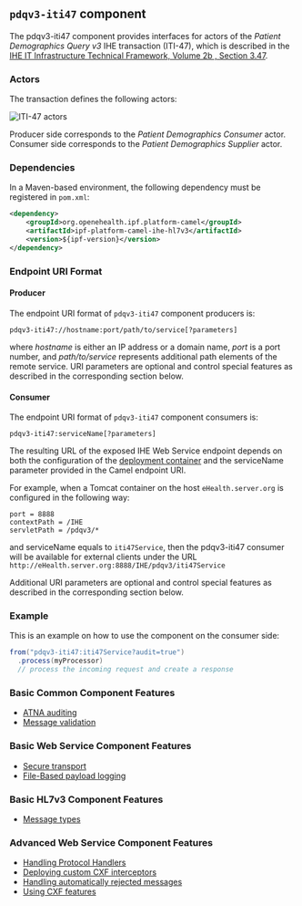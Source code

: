 
## `pdqv3-iti47` component

The pdqv3-iti47 component provides interfaces for actors of the *Patient Demographics Query v3* IHE transaction (ITI-47),
which is described in the [IHE IT Infrastructure Technical Framework, Volume 2b , Section 3.47](http://ihe.net/uploadedFiles/Documents/ITI/IHE_ITI_TF_Vol2b.pdf).

### Actors

The transaction defines the following actors:

![ITI-47 actors](images/iti47.png)

Producer side corresponds to the *Patient Demographics Consumer* actor.
Consumer side corresponds to the *Patient Demographics Supplier* actor.

### Dependencies

In a Maven-based environment, the following dependency must be registered in `pom.xml`:

```xml
<dependency>
    <groupId>org.openehealth.ipf.platform-camel</groupId>
    <artifactId>ipf-platform-camel-ihe-hl7v3</artifactId>
    <version>${ipf-version}</version>
</dependency>
```

### Endpoint URI Format

#### Producer

The endpoint URI format of `pdqv3-iti47` component producers is:

```
pdqv3-iti47://hostname:port/path/to/service[?parameters]
```

where *hostname* is either an IP address or a domain name, *port* is a port number, and *path/to/service*
represents additional path elements of the remote service.
URI parameters are optional and control special features as described in the corresponding section below.

#### Consumer

The endpoint URI format of `pdqv3-iti47` component consumers is:

```
pdqv3-iti47:serviceName[?parameters]
```

The resulting URL of the exposed IHE Web Service endpoint depends on both the configuration of the [deployment container]
and the serviceName parameter provided in the Camel endpoint URI.

For example, when a Tomcat container on the host `eHealth.server.org` is configured in the following way:

```
port = 8888
contextPath = /IHE
servletPath = /pdqv3/*
```

and serviceName equals to `iti47Service`, then the pdqv3-iti47 consumer will be available for external clients under the URL
`http://eHealth.server.org:8888/IHE/pdqv3/iti47Service`

Additional URI parameters are optional and control special features as described in the corresponding section below.


### Example

This is an example on how to use the component on the consumer side:

```java
from("pdqv3-iti47:iti47Service?audit=true")
  .process(myProcessor)
  // process the incoming request and create a response
```


### Basic Common Component Features

* [ATNA auditing]
* [Message validation]

### Basic Web Service Component Features

* [Secure transport]
* [File-Based payload logging]

### Basic HL7v3 Component Features

* [Message types]

### Advanced Web Service Component Features

* [Handling Protocol Handlers]
* [Deploying custom CXF interceptors]
* [Handling automatically rejected messages]
* [Using CXF features]



[ATNA auditing]: ../atna.html
[Message validation]: ../messageValidation.html

[deployment container]: ../ws/deployment.html
[Secure Transport]: ../ws/secureTransport.html
[File-Based payload logging]: ../ws/payloadLogging.html

[Message types]: messageTypes.html

[Handling Protocol Handlers]: ../ws/protocolHeaders.html
[Deploying custom CXF interceptors]: ../ws/customInterceptors.html
[Handling automatically rejected messages]: ../handlingRejected.html
[Using CXF features]: ../ws/cxfFeatures.html




